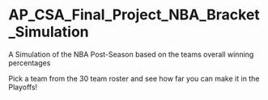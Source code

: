 # AP_CSA_Final_Project_NBA_Bracket_Simulation
A Simulation of the NBA Post-Season based on the teams overall winning percentages

Pick a team from the 30 team roster and see how far you can make it in the Playoffs!
